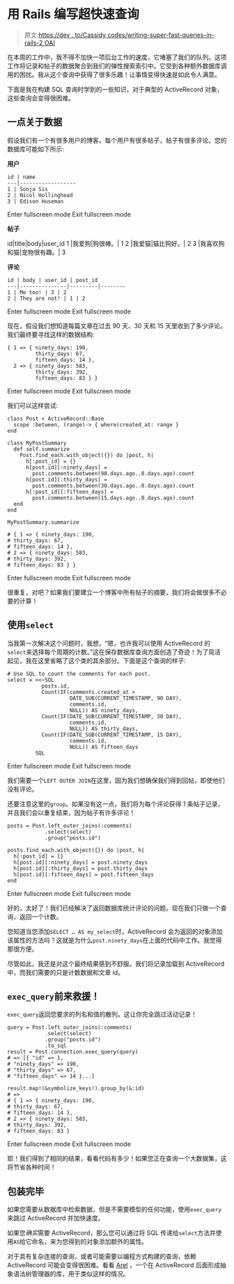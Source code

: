 # 用 Rails 编写超快速查询

> 原文:[https://dev . to/Cassidy codes/writing-super-fast-queries-in-rails-2 OAI](https://dev.to/cassidycodes/writing-super-fast-queries-in-rails-2oai)

在本周的工作中，我不得不加快一项后台工作的速度，它堵塞了我们的队列。这项工作将记录和帖子的数据聚合到我们的弹性搜索索引中。它受到各种额外数据库调用的困扰。我从这个查询中获得了很多乐趣！让事情变得快速是如此令人满意。

下面是我在构建 SQL 查询时学到的一些知识，对于典型的 ActiveRecord 对象，这些查询会变得很困难。

## 一点关于数据

假设我们有一个有很多用户的博客。每个用户有很多帖子，帖子有很多评论。您的数据库可能如下所示:

**用户**

```
id | name
---|------------------
1 | Sonja Sis
2 | Nicol Hollinghead
3 | Edison Huseman 
```

Enter fullscreen mode Exit fullscreen mode

**帖子**

id|title|body|user_id 1 |我爱狗|狗很棒。| 1 2 |我爱猫|猫比狗好。| 2 3 |我喜欢狗和猫|宠物很有趣。| 3

**评论**

```
id | body | user_id | post_id
---|---------------|---------|--------
1 | Me too! | 3 | 2
2 | They are not! | 1 | 2 
```

Enter fullscreen mode Exit fullscreen mode

现在，假设我们想知道每篇文章在过去 90 天、30 天和 15 天里收到了多少评论。我们最终要寻找这样的数据结构:

```
{ 1 => { ninety_days: 190,
         thirty_days: 67,
         fifteen_days: 14 },
  2 => { ninety_days: 583,
         thirty_days: 392,
         fifteen_days: 83 } } 
```

Enter fullscreen mode Exit fullscreen mode

我们可以这样尝试:

```
class Post < ActiveRecord::Base
  scope :between, (range)-> { where(created_at: range }
end

class MyPostSummary
  def self.summarize
    Post.find_each.with_object({}) do |post, h|
      h[:post_id] = {}
      h[post.id][:ninety_days] =
        post.comments.between(90.days.ago..0.days.ago).count
      h[post.id][:thirty_days] =
        post.comments.between(30.days.ago..0.days.ago).count
      h[:post_id][:fifteen_days] =
        post.comments.between(15.days.ago..0.days.ago).count
  end
end

MyPostSummary.summarize

# { 1 => { ninety_days: 190,
# thirty_days: 67,
# fifteen_days: 14 },
# 2 => { ninety_days: 583,
# thirty_days: 392,
# fifteen_days: 83 } } 
```

Enter fullscreen mode Exit fullscreen mode

很重复，对吧？如果我们要建立一个博客中所有帖子的摘要，我们将会做很多不必要的计算！

## 使用`select`

当我第一次解决这个问题时，我想，“嗯，也许我可以使用 ActiveRecord 的`select`来选择每个周期的计数。”这在保存数据库查询方面创造了奇迹！为了简洁起见，我在这里省略了这个类的其余部分。下面是这个查询的样子:

```
# Use SQL to count the comments for each post.
select = <<~SQL
           posts.id,
           Count(IF(comments.created_at >
                    DATE_SUB(CURRENT_TIMESTAMP, 90 DAY),
                    comments.id,
                    NULL)) AS ninety_days,
           Count(IF(DATE_SUB(CURRENT_TIMESTAMP, 30 DAY),
                    comments.id,
                    NULL)) AS thirty_days,
           Count(IF(DATE_SUB(CURRENT_TIMESTAMP, 15 DAY),
                    comments.id,
                    NULL)) AS fifteen_days
         SQL 
```

Enter fullscreen mode Exit fullscreen mode

我们需要一个`LEFT OUTER JOIN`在这里，因为我们想确保我们得到回帖，即使他们没有评论。

还要注意这里的`group`。如果没有这一点，我们将为每个评论获得 1 条帖子记录，并且我们会以重复结束，因为帖子有许多评论！

```
posts = Post.left_outer_joins(:comments)
            .select(select)
            .group("posts.id")

posts.find_each.with_object({}) do |post, h|
  h[:post_id] = {}
  h[post.id][:ninety_days] = post.ninety_days
  h[post.id][:thirty_days] = post.thirty_days
  h[post.id][:fifteen_days] = post.fifteen_days
end 
```

Enter fullscreen mode Exit fullscreen mode

好的，太好了！我们已经解决了返回数据库统计评论的问题。现在我们只做一个查询，返回一个计数。

您知道当您添加`SELECT … AS my_select`时，ActiveRecord 会为返回的对象添加该属性的方法吗？这就是为什么`post.ninety_days`在上面的代码中工作。我觉得那很方便。

尽管如此，我还是对这个最终结果感到不舒服。我们将记录加载到 ActiveRecord 中，而我们需要的只是计数数据和文章 id。

## `exec_query`前来救援！

`exec_query`返回您要求的列名和值的散列。这让你完全跳过活动记录！

```
query = Post.left_outer_joins(:comments)
            .select(select)
            .group("posts.id")
            .to_sql
result = Post.connection.exec_query(query)
# => [{ "id" => 1,
# "ninety_days" => 190,
# "thirty_days" => 67,
# "fifteen_days" => 14 }...]

result.map!(&symbolize_keys!).group_by(&:id)
# =>
# { 1 => { ninety_days: 190,
# thirty_days: 67,
# fifteen_days: 14 },
# 2 => { ninety_days: 583,
# thirty_days: 392,
# fifteen_days: 83 } 
```

Enter fullscreen mode Exit fullscreen mode

耶！我们得到了相同的结果，看看代码有多少！如果您正在查询一个大数据集，这将节省各种时间！

## 包装完毕

如果您需要从数据库中检索数据，但是不需要模型的任何功能，使用`exec_query`来跳过 ActiveRecord 并加快速度。

如果您*确实*需要 ActiveRecord，那么您可以通过将 SQL 传递给`select`方法并使用`AS`给它命名，来为您得到的对象添加额外的属性。

对于具有复杂连接的查询，或者可能需要以编程方式构建的查询，依赖 ActiveRecord 可能会变得很困难。看看 [Arel](https://github.com/rails/arel) ，一个在 ActiveRecord 后面形成抽象语法树管理器的库，用于类似这样的情况。